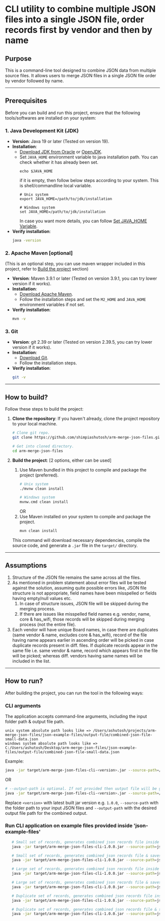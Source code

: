 # CLI utility to combine multiple JSON files into a single JSON file, order records first by vendor and then by name

## Purpose
This is a command-line tool designed to combine JSON data from multiple source files. It allows users to merge JSON files in a single JSON file order by vendor followed by name.

---

## Prerequisites

Before you can build and run this project, ensure that the following tools/softwares are installed on your system:

### 1. **Java Development Kit (JDK)**
- **Version**: Java 19 or later (Tested on version 19).
- **Installation**:
    - [Download JDK from Oracle](https://www.oracle.com/java/technologies/javase-downloads.html) or [OpenJDK](https://openjdk.java.net/).
    - Set `JAVA_HOME` environment variable to java installation path. You can check whether it has already been set. 
      ```
      echo $JAVA_HOME
      ```
      if it is empty, then follow below steps according to your system. This is shell/commandline local variable.
      ```
      # Unix system
      export JAVA_HOME=/path/to/jdk/installation
      
      # Windows system
      set JAVA_HOME=/path/to/jdk/installation
      ```
      In case you want more details, you can follow [Set JAVA_HOME Variable](https://www.baeldung.com/java-home-on-windows-mac-os-x-linux).
- **Verify installation**:
  ```bash
  java -version
  ```

### 2. **Apache Maven** [optional]
(This is an optional step, you can use maven wrapper included in this project, refer to [Build the project](#how-to-build) section)
- **Version**: Maven 3.9.1 or later (Tested on version 3.9.1, you can try lower version if it works).
- **Installation**:
    - [Download Apache Maven](https://maven.apache.org/download.cgi).
    - Follow the installation steps and set the `M2_HOME` and `JAVA_HOME` environment variables if not set.
- **Verify installation**:
  ```bash
  mvn -v
  ```

### 3. **Git**
- **Version**: git 2.39 or later (Tested on version 2.39.5, you can try lower version if it works).
- **Installation**:
    - [Download Git](https://git-scm.com/downloads).
    - Follow the installation steps.
- **Verify installation**:
  ```bash
  git -v
  ```
---

## How to build?

Follow these steps to build the project:

1. **Clone the repository**:
   If you haven't already, clone the project repository to your local machine.
   ```bash
   # Clone git repo.
   git clone https://github.com/shimpiashutosh/arm-merge-json-files.git
   
   # Get into cloned directory.
   cd arm-merge-json-files
   ```

2. **Build the project**: [2 options, either can be used]
   1. Use Maven bundled in this project to compile and package the project (preferred).
      ```bash
      # Unix system
      ./mvnw clean install
      
      # Windows system
      mvnw.cmd clean install
      ``` 
      OR
   2. Use Maven installed on your system to compile and package the project. 
      ```bash
      mvn clean install
      ```
   This command will download necessary dependencies, compile the source code, and generate a `.jar` file in the `target/` directory.

---

## Assumptions
1. Structure of the JSON file remains the same across all the files.
2. As mentioned in problem statement about error files will be tested against the solution, assuming quite
   possible errors like, JSON file structure is not appropriate, field names have been misspelled or fields having empty/null values etc.
    1. In case of structure issues, JSON file will be skipped during the merging process.
    2. If there are issues like misspelled field names e.g. vendor, name, core & has_wifi, those records will be skipped during merging process (not the entire file).
3. Each vendor will have unique Board names, in case there are duplicates (same vendor & name, excludes core & has_wifi), record of the file having name appears earlier in ascending order will be picked in case duplicate records
present in diff. files. If duplicate records appear in the same file i.e. same vendor & name, record which appears first in the file will be picked; whereas diff. vendors having same names will be included in the list.

---

## How to run?

After building the project, you can run the tool in the following ways:

### **CLI arguments**

The application accepts command-line arguments, including the input folder path & output file path.

```
unix system absolute path looks like => /Users/ashutosh/projects/arm-merge-json-files/json-example-files/output-file/combined-json-file-small-data.json
windows system absolute path looks like => C:/Users/ashutosh/Desktop/arm-merge-json-files/json-example-files/output-file/combined-json-file-small-data.json
```

Example:
   ```bash
   java -jar target/arm-merge-json-files-cli-<version>.jar --source-path=/folder/path/to/json/files --output-path=/path/to/output.json
   ```
   OR
   ```bash
   # --output-path is optional. If not provided then uutput file will be generated inside source-path with prefix 'combined-json-file-' followed by random UUID.
   java -jar target/arm-merge-json-files-cli-<version>.jar --source-path=/folder/path/to/json/files
   ```

Replace `<version>` with latest built jar version e.g. `1.0.0`, `--source-path` with the folder path to your input JSON files and `--output-path` with the desired output file path for the combined output.

### **Run CLI application on example files provided inside 'json-example-files'**
```bash
   # Small set of records, generates combined json records file inside source directory
   java -jar target/arm-merge-json-files-cli-1.0.0.jar --source-path=json-example-files/input-files/small
   ```
```bash
   # Small set of records, generates combined json records file & saves to desired output file
   java -jar target/arm-merge-json-files-cli-1.0.0.jar --source-path=json-example-files/input-files/small --output-file-path=json-example-files/output-file/combined-json-file-small-data.json
   ```
```bash
   # Large set of records, generates combined json records file inside source directory
   java -jar target/arm-merge-json-files-cli-1.0.0.jar --source-path=json-example-files/input-files/large
   ```
```bash
   # Large set of records, generates combined json records file & saves to desired output file
   java -jar target/arm-merge-json-files-cli-1.0.0.jar --source-path=json-example-files/input-files/large --output-file-path=json-example-files/output-file/combined-json-file-large-data.json
   ```
```bash
   # Duplicate set of records, generates combined json records file inside source directory
   java -jar target/arm-merge-json-files-cli-1.0.0.jar --source-path=json-example-files/input-files/duplicates
   ```
```bash
   # Duplicate set of records, generates combined json records file & saves to desired output file
   java -jar target/arm-merge-json-files-cli-1.0.0.jar --source-path=json-example-files/input-files/duplicates --output-file-path=json-example-files/output-file/combined-json-file-skipped-duplicate-records.json
   ```
